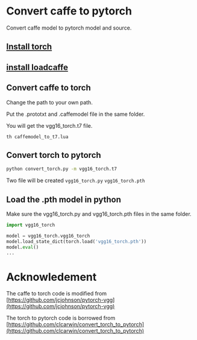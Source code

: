 # Convert caffe to pytorch
Convert caffe model to pytorch model and source.

## [Install torch](http://torch.ch/docs/getting-started.html#_)

## [install loadcaffe](https://github.com/szagoruyko/loadcaffe)

## Convert caffe to torch
Change the path to your own path.

Put the .prototxt and .caffemodel file in the same folder.

You will get the vgg16_torch.t7 file.

```
th caffemodel_to_t7.lua
```

## Convert torch to pytorch

```bash
python convert_torch.py -m vgg16_torch.t7
```
Two file will be created ```vgg16_torch.py``` ```vgg16_torch.pth```


## Load the .pth model in python
Make sure the vgg16_torch.py and vgg16_torch.pth files in the same folder.
```python
import vgg16_torch

model = vgg16_torch.vgg16_torch
model.load_state_dict(torch.load('vgg16_torch.pth'))
model.eval()
...
```

# Acknowledement
The caffe to torch code is modified from [https://github.com/jcjohnson/pytorch-vgg](https://github.com/jcjohnson/pytorch-vgg)

The torch to pytorch code is borrowed from [https://github.com/clcarwin/convert_torch_to_pytorch](https://github.com/clcarwin/convert_torch_to_pytorch)

